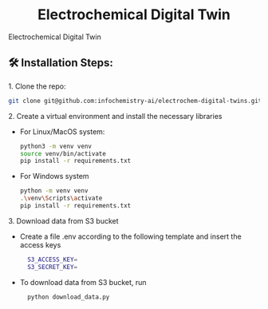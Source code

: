 <h1 align="center" id="title">Electrochemical Digital Twin</h1>

<p id="description">Electrochemical Digital Twin</p>

<h2>🛠️ Installation Steps:</h2>

<p>1. Clone the repo:

```bash
git clone git@github.com:infochemistry-ai/electrochem-digital-twins.git
```
<p>2. Create a virtual environment and install the necessary libraries </p>

- For Linux/MacOS system:
  ```bash
  python3 -m venv venv
  source venv/bin/activate
  pip install -r requirements.txt
  ```

- For Windows system
  ```bash
  python -m venv venv
  .\venv\Scripts\activate
  pip install -r requirements.txt
  ```

<p>3. Download data from S3 bucket</p>
	
- Create a file .env according to the following template and insert the access keys
  ```bash
	S3_ACCESS_KEY=
	S3_SECRET_KEY=
  ```

- To download data from S3 bucket, run
  ```bash
	python download_data.py
  ```
